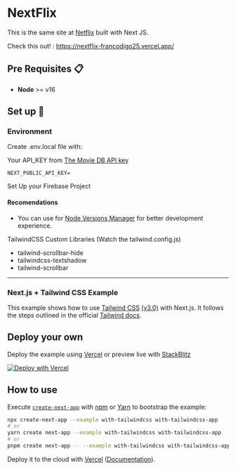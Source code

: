 # NextFlix

This is the same site at [Netflix](https://www.netflix.com/ar/) built with Next JS.

Check this out! : https://nextflix-francodigo25.vercel.app/

## Pre Requisites :clipboard:
* **Node** >= v16

## Set up :wrench:
### Environment 

Create .env.local file with:

Your API_KEY from [The Movie DB API key](https://developers.themoviedb.org/3/getting-started/introduction)

```env
NEXT_PUBLIC_API_KEY=
```

Set Up your Firebase Project

#### Recomendations

- You can use for [Node Versions Manager](https://github.com/nvm-sh/nvm) for better development experience.

TailwindCSS Custom Libraries (Watch the tailwind.config.js)

* tailwind-scrollbar-hide
* tailwindcss-textshadow
* tailwind-scrollbar
-----
### Next.js + Tailwind CSS Example

This example shows how to use [Tailwind CSS](https://tailwindcss.com/) [(v3.0)](https://tailwindcss.com/blog/tailwindcss-v3) with Next.js. It follows the steps outlined in the official [Tailwind docs](https://tailwindcss.com/docs/guides/nextjs).

## Deploy your own

Deploy the example using [Vercel](https://vercel.com?utm_source=github&utm_medium=readme&utm_campaign=next-example) or preview live with [StackBlitz](https://stackblitz.com/github/vercel/next.js/tree/canary/examples/with-tailwindcss)

[![Deploy with Vercel](https://vercel.com/button)](https://vercel.com/new/git/external?repository-url=https://github.com/vercel/next.js/tree/canary/examples/with-tailwindcss&project-name=with-tailwindcss&repository-name=with-tailwindcss)

## How to use

Execute [`create-next-app`](https://github.com/vercel/next.js/tree/canary/packages/create-next-app) with [npm](https://docs.npmjs.com/cli/init) or [Yarn](https://yarnpkg.com/lang/en/docs/cli/create/) to bootstrap the example:

```bash
npx create-next-app --example with-tailwindcss with-tailwindcss-app
# or
yarn create next-app --example with-tailwindcss with-tailwindcss-app
# or
pnpm create next-app -- --example with-tailwindcss with-tailwindcss-app
```

Deploy it to the cloud with [Vercel](https://vercel.com/new?utm_source=github&utm_medium=readme&utm_campaign=next-example) ([Documentation](https://nextjs.org/docs/deployment)).
